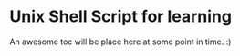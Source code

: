 Unix Shell Script for learning
==============================

An awesome toc will be place here at some point in time. :)